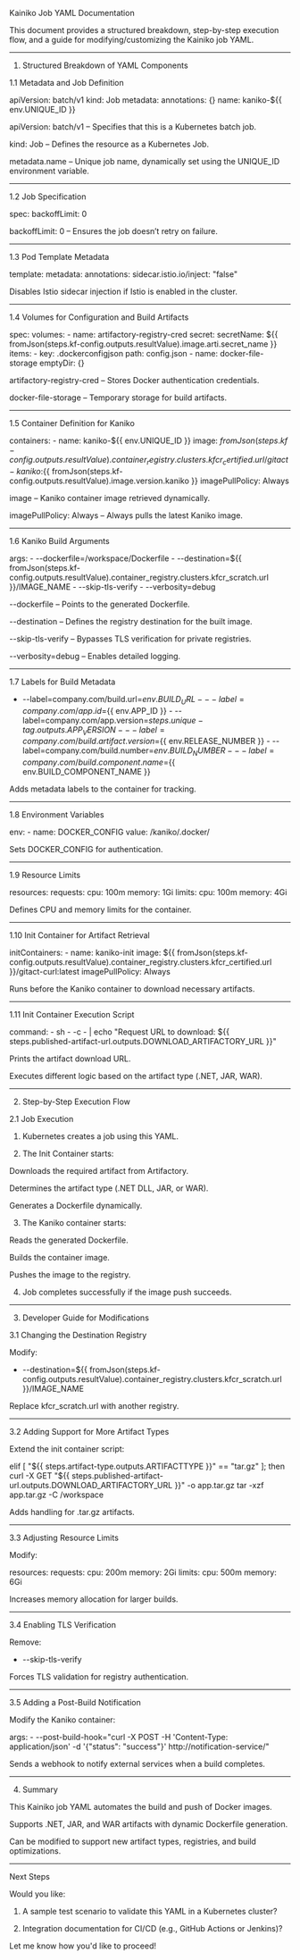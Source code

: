 Kainiko Job YAML Documentation

This document provides a structured breakdown, step-by-step execution flow, and a guide for modifying/customizing the Kainiko job YAML.


---

1. Structured Breakdown of YAML Components

1.1 Metadata and Job Definition

apiVersion: batch/v1
kind: Job
metadata:
  annotations: {}
  name: kaniko-${{ env.UNIQUE_ID }}

apiVersion: batch/v1 – Specifies that this is a Kubernetes batch job.

kind: Job – Defines the resource as a Kubernetes Job.

metadata.name – Unique job name, dynamically set using the UNIQUE_ID environment variable.



---

1.2 Job Specification

spec:
  backoffLimit: 0

backoffLimit: 0 – Ensures the job doesn’t retry on failure.



---

1.3 Pod Template Metadata

template:
    metadata:
      annotations:
        sidecar.istio.io/inject: "false"

Disables Istio sidecar injection if Istio is enabled in the cluster.



---

1.4 Volumes for Configuration and Build Artifacts

spec:
      volumes:
        - name: artifactory-registry-cred
          secret:
            secretName: ${{ fromJson(steps.kf-config.outputs.resultValue).image.arti.secret_name }}
            items:
              - key: .dockerconfigjson
                path: config.json
        - name: docker-file-storage
          emptyDir: {}

artifactory-registry-cred – Stores Docker authentication credentials.

docker-file-storage – Temporary storage for build artifacts.



---

1.5 Container Definition for Kaniko

containers:
        - name: kaniko-${{ env.UNIQUE_ID }}
          image: ${{ fromJson(steps.kf-config.outputs.resultValue).container_registry.clusters.kfcr_certified.url }}/gitact-kaniko:${{ fromJson(steps.kf-config.outputs.resultValue).image.version.kaniko }}
          imagePullPolicy: Always

image – Kaniko container image retrieved dynamically.

imagePullPolicy: Always – Always pulls the latest Kaniko image.



---

1.6 Kaniko Build Arguments

args:
            - --dockerfile=/workspace/Dockerfile
            - --destination=${{ fromJson(steps.kf-config.outputs.resultValue).container_registry.clusters.kfcr_scratch.url }}/IMAGE_NAME
            - --skip-tls-verify
            - --verbosity=debug

--dockerfile – Points to the generated Dockerfile.

--destination – Defines the registry destination for the built image.

--skip-tls-verify – Bypasses TLS verification for private registries.

--verbosity=debug – Enables detailed logging.



---

1.7 Labels for Build Metadata

- --label=company.com/build.url=${{ env.BUILD_URL }}
            - --label=company.com/app.id=${{ env.APP_ID }}
            - --label=company.com/app.version=${{ steps.unique-tag.outputs.APP_VERSION }}
            - --label=company.com/build.artifact.version=${{ env.RELEASE_NUMBER }}
            - --label=company.com/build.number=${{ env.BUILD_NUMBER }}
            - --label=company.com/build.component.name=${{ env.BUILD_COMPONENT_NAME }}

Adds metadata labels to the container for tracking.



---

1.8 Environment Variables

env:
        - name: DOCKER_CONFIG
          value: /kaniko/.docker/

Sets DOCKER_CONFIG for authentication.



---

1.9 Resource Limits

resources:
        requests:
          cpu: 100m
          memory: 1Gi
        limits:
          cpu: 100m
          memory: 4Gi

Defines CPU and memory limits for the container.



---

1.10 Init Container for Artifact Retrieval

initContainers:
        - name: kaniko-init
          image: ${{ fromJson(steps.kf-config.outputs.resultValue).container_registry.clusters.kfcr_certified.url }}/gitact-curl:latest
          imagePullPolicy: Always

Runs before the Kaniko container to download necessary artifacts.



---

1.11 Init Container Execution Script

command:
            - sh
            - -c
            - |
              echo "Request URL to download: ${{ steps.published-artifact-url.outputs.DOWNLOAD_ARTIFACTORY_URL }}"

Prints the artifact download URL.

Executes different logic based on the artifact type (.NET, JAR, WAR).



---

2. Step-by-Step Execution Flow

2.1 Job Execution

1. Kubernetes creates a job using this YAML.


2. The Init Container starts:

Downloads the required artifact from Artifactory.

Determines the artifact type (.NET DLL, JAR, or WAR).

Generates a Dockerfile dynamically.



3. The Kaniko container starts:

Reads the generated Dockerfile.

Builds the container image.

Pushes the image to the registry.



4. Job completes successfully if the image push succeeds.




---

3. Developer Guide for Modifications

3.1 Changing the Destination Registry

Modify:

- --destination=${{ fromJson(steps.kf-config.outputs.resultValue).container_registry.clusters.kfcr_scratch.url }}/IMAGE_NAME

Replace kfcr_scratch.url with another registry.


---

3.2 Adding Support for More Artifact Types

Extend the init container script:

elif [ "${{ steps.artifact-type.outputs.ARTIFACTTYPE }}" == "tar.gz" ]; then
  curl -X GET "${{ steps.published-artifact-url.outputs.DOWNLOAD_ARTIFACTORY_URL }}" -o app.tar.gz
  tar -xzf app.tar.gz -C /workspace

Adds handling for .tar.gz artifacts.



---

3.3 Adjusting Resource Limits

Modify:

resources:
        requests:
          cpu: 200m
          memory: 2Gi
        limits:
          cpu: 500m
          memory: 6Gi

Increases memory allocation for larger builds.



---

3.4 Enabling TLS Verification

Remove:

- --skip-tls-verify

Forces TLS validation for registry authentication.



---

3.5 Adding a Post-Build Notification

Modify the Kaniko container:

args:
            - --post-build-hook="curl -X POST -H 'Content-Type: application/json' -d '{\"status\": \"success\"}' http://notification-service/"

Sends a webhook to notify external services when a build completes.



---

4. Summary

This Kainiko job YAML automates the build and push of Docker images.

Supports .NET, JAR, and WAR artifacts with dynamic Dockerfile generation.

Can be modified to support new artifact types, registries, and build optimizations.



---

Next Steps

Would you like:

1. A sample test scenario to validate this YAML in a Kubernetes cluster?


2. Integration documentation for CI/CD (e.g., GitHub Actions or Jenkins)?



Let me know how you'd like to proceed!

